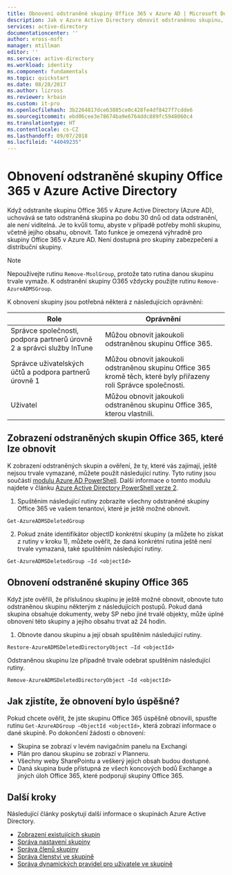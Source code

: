 ```yaml
---
title: Obnovení odstraněné skupiny Office 365 v Azure AD | Microsoft Docs
description: Jak v Azure Active Directory obnovit odstraněnou skupinu, zobrazit obnovitelné skupiny a trvale odstranit skupinu
services: active-directory
documentationcenter: ''
author: eross-msft
manager: mtillman
editor: ''
ms.service: active-directory
ms.workload: identity
ms.component: fundamentals
ms.topic: quickstart
ms.date: 08/28/2017
ms.author: lizross
ms.reviewer: krbain
ms.custom: it-pro
ms.openlocfilehash: 3b2264817dce63885ce0c428fe4df8427f7cdde6
ms.sourcegitcommit: ebd06cee3e78674ba9e6764ddc889fc5948060c4
ms.translationtype: HT
ms.contentlocale: cs-CZ
ms.lasthandoff: 09/07/2018
ms.locfileid: "44049235"
---
```

# <a name="restore-a-deleted-office-365-group-in-azure-active-directory"></a>Obnovení odstraněné skupiny Office 365 v Azure Active Directory

Když odstraníte skupinu Office 365 v Azure Active Directory (Azure AD), uchovává se tato odstraněná skupina po dobu 30 dnů od data odstranění, ale není viditelná. Je to kvůli tomu, abyste v případě potřeby mohli skupinu, včetně jejího obsahu, obnovit. Tato funkce je omezená výhradně pro skupiny Office 365 v Azure AD. Není dostupná pro skupiny zabezpečení a distribuční skupiny.

> [!NOTE]
> Nepoužívejte rutinu `Remove-MsolGroup`, protože tato rutina danou skupinu trvale vymaže. K odstranění skupiny O365 vždycky použijte rutinu `Remove-AzureADMSGroup`.

K obnovení skupiny jsou potřebná některá z následujících oprávnění:

Role | Oprávnění
--------- | ---------
Správce společnosti, podpora partnerů úrovně 2 a správci služby InTune | Můžou obnovit jakoukoli odstraněnou skupinu Office 365.
Správce uživatelských účtů a podpora partnerů úrovně 1 | Můžou obnovit jakoukoli odstraněnou skupinu Office 365 kromě těch, které byly přiřazeny roli Správce společnosti.
Uživatel | Můžou obnovit jakoukoli odstraněnou skupinu Office 365, kterou vlastnili.


## <a name="view-the-deleted-office-365-groups-that-are-available-to-restore"></a>Zobrazení odstraněných skupin Office 365, které lze obnovit

K zobrazení odstraněných skupin a ověření, že ty, které vás zajímají, ještě nejsou trvale vymazané, můžete použít následující rutiny. Tyto rutiny jsou součástí [modulu Azure AD PowerShell](https://www.powershellgallery.com/packages/AzureAD/). Další informace o tomto modulu najdete v článku [Azure Active Directory PowerShell verze 2](/powershell/azure/install-adv2?view=azureadps-2.0).

1.  Spuštěním následující rutiny zobrazíte všechny odstraněné skupiny Office 365 ve vašem tenantovi, které je ještě možné obnovit.
   
  ```
  Get-AzureADMSDeletedGroup
  ```

2.  Pokud znáte identifikátor objectID konkrétní skupiny (a můžete ho získat z rutiny v kroku 1), můžete ověřit, že daná konkrétní rutina ještě není trvale vymazaná, také spuštěním následující rutiny.
  
  ```
  Get-AzureADMSDeletedGroup –Id <objectId>
  ```

## <a name="how-to-restore-your-deleted-office-365-group"></a>Obnovení odstraněné skupiny Office 365
Když jste ověřili, že příslušnou skupinu je ještě možné obnovit, obnovte tuto odstraněnou skupinu některým z následujících postupů. Pokud daná skupina obsahuje dokumenty, weby SP nebo jiné trvalé objekty, může úplné obnovení této skupiny a jejího obsahu trvat až 24 hodin.

1.  Obnovte danou skupinu a její obsah spuštěním následující rutiny.
 
 ```
 Restore-AzureADMSDeletedDirectoryObject –Id <objectId>
 ``` 

Odstraněnou skupinu lze případně trvale odebrat spuštěním následující rutiny.
 ```
 Remove-AzureADMSDeletedDirectoryObject –Id <objectId>
 ```

## <a name="how-do-you-know-this-worked"></a>Jak zjistíte, že obnovení bylo úspěšné?

Pokud chcete ověřit, že jste skupinu Office 365 úspěšně obnovili, spusťte rutinu `Get-AzureADGroup –ObjectId <objectId>`, která zobrazí informace o dané skupině. Po dokončení žádosti o obnovení:

- Skupina se zobrazí v levém navigačním panelu na Exchangi
- Plán pro danou skupinu se zobrazí v Planneru.
- Všechny weby SharePointu a veškerý jejich obsah budou dostupné.
- Daná skupina bude přístupná ze všech koncových bodů Exchange a jiných úloh Office 365, které podporují skupiny Office 365.

## <a name="next-steps"></a>Další kroky
Následující články poskytují další informace o skupinách Azure Active Directory.

* [Zobrazení existujících skupin](../fundamentals/active-directory-groups-view-azure-portal.md)
* [Správa nastavení skupiny](../fundamentals/active-directory-groups-settings-azure-portal.md)
* [Správa členů skupiny](../fundamentals/active-directory-groups-members-azure-portal.md)
* [Správa členství ve skupině](../fundamentals/active-directory-groups-membership-azure-portal.md)
* [Správa dynamických pravidel pro uživatele ve skupině](groups-dynamic-membership.md)
